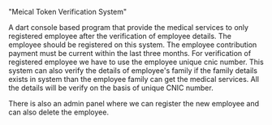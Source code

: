 "Meical Token Verification System" 

A dart console based program that provide the medical services to only registered employee after the verification of employee details.
The employee should be registered on this system.
The employee contribution payment must be current within the last three months.
For verification of registered employee we have to use the employee unique cnic number.
This system can also verify the details of employee's family if the family details exists in system than the employee family can get the medical services.
All the details will be verify on the basis of unique CNIC number.

There is also an admin panel where we can register the new employee and can also delete the employee.

